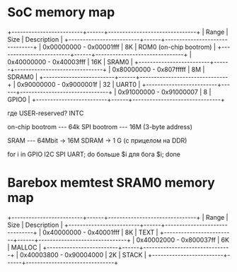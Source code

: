 SoC memory map
==============

+-------------------------+------+-------------------------------+
| Range                   | Size | Description                   |
+-------------------------+------+-------------------------------+
| 0x00000000 - 0x00001fff |  8K  | ROM0 (on-chip bootrom)        |
+-------------------------+------+-------------------------------+
| 0x40000000 - 0x40003fff | 16K  | SRAM0                         |
+-------------------------+------+-------------------------------+
| 0x80000000 - 0x807fffff |  8M  | SDRAM0                        |
+-------------------------+------+-------------------------------+
| 0x90000000 - 0x9000001f |  32  | UART0                         |
+-------------------------+------+-------------------------------+
| 0x91000000 - 0x91000007 |   8  | GPIO0                         |
+-------------------------+------+-------------------------------+

где USER-reserved?
INTC

on-chip bootrom --- 64k
SPI bootrom --- 16M (3-byte address)

SRAM --- 64Mbit -> 16M
SDRAM ->  1 G (с прицелом на DDR)

for i in GPIO I2C SPI UART; do
   больше $i для бога $i;
done


Barebox memtest SRAM0 memory map
================================

+-------------------------+------+-------------------------------+
| Range                   | Size | Description                   |
+-------------------------+------+-------------------------------+
| 0x40000000 - 0x40001fff |  8K  | TEXT                          |
+-------------------------+------+-------------------------------+
| 0x40002000 - 0x800037ff |  6K  | MALLOC                        |
+-------------------------+------+-------------------------------+
| 0x40003800 - 0x90004000 |  2K  | STACK                         |
+-------------------------+------+-------------------------------+
